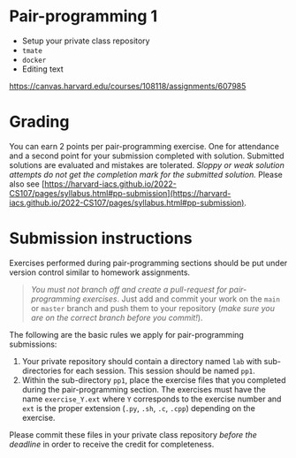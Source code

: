 # Pair-programming 1

* Setup your private class repository
* `tmate`
* `docker`
* Editing text

<https://canvas.harvard.edu/courses/108118/assignments/607985>

# Grading

You can earn 2 points per pair-programming exercise.  One for attendance and a
second point for your submission completed with solution.  Submitted solutions
are evaluated and mistakes are tolerated.  _Sloppy or weak solution attempts do
not get the completion mark for the submitted solution._  Please also see
[https://harvard-iacs.github.io/2022-CS107/pages/syllabus.html#pp-submission](https://harvard-iacs.github.io/2022-CS107/pages/syllabus.html#pp-submission).


# Submission instructions

Exercises performed during pair-programming sections should be put under version
control similar to homework assignments.

> _You must not branch off and create a pull-request for pair-programming
> exercises_.  Just add and commit your work on the `main` or `master` branch
> and push them to your repository (_make sure you are on the correct branch
> before you commit!_).

The following are the basic rules we apply for pair-programming submissions:

1. Your private repository should contain a directory named `lab` with
   sub-directories for each session. This session should be named `pp1`.
2. Within the sub-directory `pp1`, place the exercise files that you completed
   during the pair-programming section. The exercises must have the name
   `exercise_Y.ext` where `Y` corresponds to the exercise number and `ext` is
   the proper extension (`.py`, `.sh`, `.c`, `.cpp`) depending on the exercise.

Please commit these files in your private class repository _before the deadline_
in order to receive the credit for completeness.
